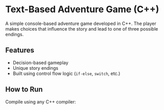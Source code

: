 # Text-Based Adventure Game (C++)

A simple console-based adventure game developed in C++. The player makes choices that influence the story and lead to one of three possible endings.

## Features
- Decision-based gameplay
- Unique story endings
- Built using control flow logic (`if-else`, `switch`, etc.)

## How to Run
Compile using any C++ compiler:

